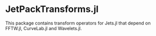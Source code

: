 # JetPackTransforms.jl

This package contains transform operators for Jets.jl that depend on FFTW.jl,
CurveLab.jl and Wavelets.jl.


